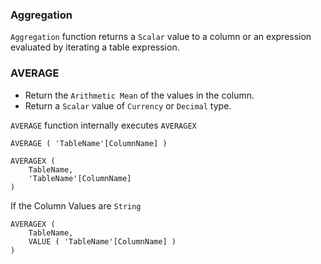 ### Aggregation

`Aggregation` function returns a `Scalar` value to a column or an expression evaluated by iterating a table expression.

### AVERAGE

- Return the `Arithmetic Mean` of the values in the column.
- Return a `Scalar` value of `Currency` or `Decimal` type.

`AVERAGE` function internally executes `AVERAGEX`

```DAX
AVERAGE ( 'TableName'[ColumnName] )
```

```DAX
AVERAGEX (
    TableName,
    'TableName'[ColumnName]
)
```

If the Column Values are `String`

```DAX
AVERAGEX (
    TableName,
    VALUE ( 'TableName'[ColumnName] )
)
```
